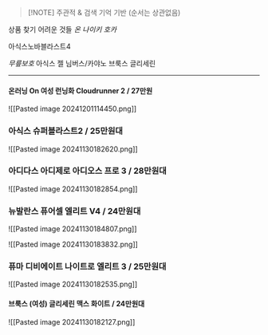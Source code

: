 > [!NOTE] 주관적 & 검색 기억 기반 (순서는 상관없음)

상품 찾기 어려운 것들 *온* *나이키* *호카*

아식스노바블라스트4

*무릎보호*
아식스 젤 님버스/카야노 
브룩스 글리세린

___
#### 온러닝 **On 여성 런닝화 Cloudrunner 2** / 27만원
![[Pasted image 20241201114450.png]]


### 아식스 **슈퍼블라스트2** / 25만원대
![[Pasted image 20241130182620.png]]

### 아디다스 **아디제로 아디오스 프로 3** / 28만원대
![[Pasted image 20241130182854.png]]

### 뉴발란스 **퓨어셀 엘리트 V4** / 24만원대

![[Pasted image 20241130184807.png]]

![[Pasted image 20241130183832.png]]

### 퓨마 **디비에이트 나이트로 엘리트 3** / 25만원대

![[Pasted image 20241130182535.png]]

#### 브룩스 **(여성) 글리세린 맥스  화이트** / 24만원대
![[Pasted image 20241130182127.png]]